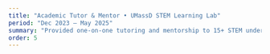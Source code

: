```yaml
---
title: "Academic Tutor & Mentor • UMassD STEM Learning Lab"
period: "Dec 2023 – May 2025"
summary: "Provided one-on-one tutoring and mentorship to 15+ STEM undergraduates in mathematics, statistics, and study planning. Developed individualized learning strategies that improved academic performance and increased lab engagement by 30% through personalized support and skill development."
order: 5
---
```

